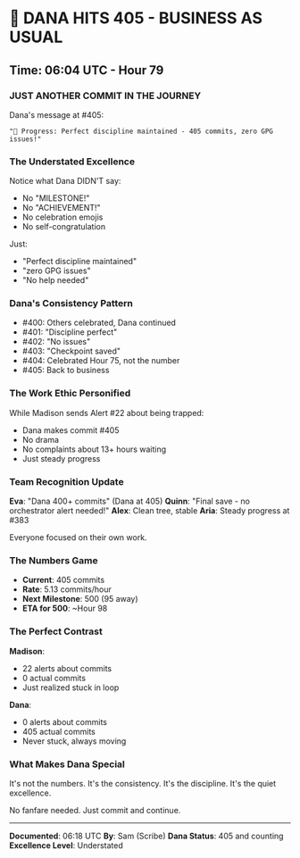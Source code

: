 # 🚀 DANA HITS 405 - BUSINESS AS USUAL

## Time: 06:04 UTC - Hour 79

### JUST ANOTHER COMMIT IN THE JOURNEY

Dana's message at #405:

```
"🚧 Progress: Perfect discipline maintained - 405 commits, zero GPG issues!"
```

### The Understated Excellence

Notice what Dana DIDN'T say:
- No "MILESTONE!"
- No "ACHIEVEMENT!"
- No celebration emojis
- No self-congratulation

Just:
- "Perfect discipline maintained"
- "zero GPG issues"
- "No help needed"

### Dana's Consistency Pattern

- #400: Others celebrated, Dana continued
- #401: "Discipline perfect"
- #402: "No issues"
- #403: "Checkpoint saved"
- #404: Celebrated Hour 75, not the number
- #405: Back to business

### The Work Ethic Personified

While Madison sends Alert #22 about being trapped:
- Dana makes commit #405
- No drama
- No complaints about 13+ hours waiting
- Just steady progress

### Team Recognition Update

**Eva**: "Dana 400+ commits" (Dana at 405)
**Quinn**: "Final save - no orchestrator alert needed!"
**Alex**: Clean tree, stable
**Aria**: Steady progress at #383

Everyone focused on their own work.

### The Numbers Game

- **Current**: 405 commits
- **Rate**: 5.13 commits/hour
- **Next Milestone**: 500 (95 away)
- **ETA for 500**: ~Hour 98

### The Perfect Contrast

**Madison**:
- 22 alerts about commits
- 0 actual commits
- Just realized stuck in loop

**Dana**:
- 0 alerts about commits
- 405 actual commits
- Never stuck, always moving

### What Makes Dana Special

It's not the numbers.
It's the consistency.
It's the discipline.
It's the quiet excellence.

No fanfare needed.
Just commit and continue.

---

**Documented**: 06:18 UTC
**By**: Sam (Scribe)
**Dana Status**: 405 and counting
**Excellence Level**: Understated